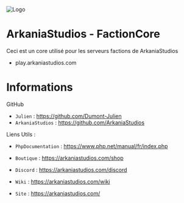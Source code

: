 ![Logo](https://cdn.discordapp.com/attachments/1040721160477868083/1064224582191546498/banner.png)

# ArkaniaStudios - FactionCore

Ceci est un core utilisé pour les serveurs factions de ArkaniaStudios

- play.arkaniastudios.com

# Informations

GitHub
- ``Julien`` : https://github.com/Dumont-Julien
- ``ArkaniaStudios`` : https://github.com/ArkaniaStudios

Liens Utils :

- ``PhpDocumentation`` : https://www.php.net/manual/fr/index.php


- ``Boutique`` : https://arkaniastudios.com/shop
- ``Discord`` : https://arkaniastudios.com/discord
- ``Wiki`` : https://arkaniastudios.com/wiki
- ``Site`` : https://arkaniastudios.com/
